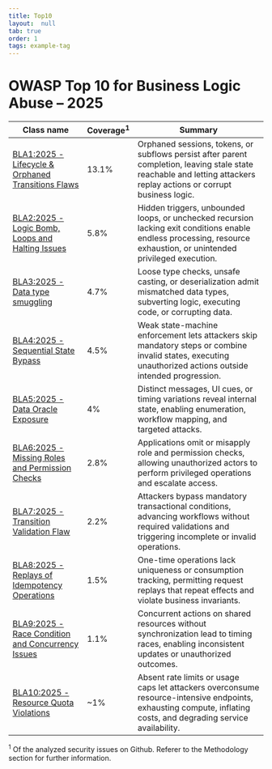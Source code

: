```yaml
---
title: Top10
layout:  null
tab: true
order: 1
tags: example-tag
---
```


# OWASP Top 10 for Business Logic Abuse – 2025

| Class name                                                 | Coverage<sup>1</sup> | Summary                                                                                                                                                               |
|------------------------------------------------------------|----------------------|-----------------------------------------------------------------------------------------------------------------------------------------------------------------------|
| [BLA1:2025 - Lifecycle & Orphaned Transitions Flaws][bla1] | 13.1%                | Orphaned sessions, tokens, or subflows persist after parent completion, leaving stale state reachable and letting attackers replay actions or corrupt business logic. |
| [BLA2:2025 - Logic Bomb, Loops and Halting Issues][bla2]   | 5.8%                 | Hidden triggers, unbounded loops, or unchecked recursion lacking exit conditions enable endless processing, resource exhaustion, or unintended privileged execution.  |
| [BLA3:2025 - Data type smuggling][bla3]                    | 4.7%                 | Loose type checks, unsafe casting, or deserialization admit mismatched data types, subverting logic, executing code, or corrupting data.                              |
| [BLA4:2025 - Sequential State Bypass][bla4]                | 4.5%                 | Weak state-machine enforcement lets attackers skip mandatory steps or combine invalid states, executing unauthorized actions outside intended progression.            |
| [BLA5:2025 - Data Oracle Exposure][bla5]                   | 4%                   | Distinct messages, UI cues, or timing variations reveal internal state, enabling enumeration, workflow mapping, and targeted attacks.                                 |
| [BLA6:2025 - Missing Roles and Permission Checks][bla6]    | 2.8%                 | Applications omit or misapply role and permission checks, allowing unauthorized actors to perform privileged operations and escalate access.                          |
| [BLA7:2025 - Transition Validation Flaw][bla7]             | 2.2%                 | Attackers bypass mandatory transactional conditions, advancing workflows without required validations and triggering incomplete or invalid operations.                |
| [BLA8:2025 - Replays of Idempotency Operations][bla8]      | 1.5%                 | One-time operations lack uniqueness or consumption tracking, permitting request replays that repeat effects and violate business invariants.                          |
| [BLA9:2025 - Race Condition and Concurrency Issues][bla9]  | 1.1%                 | Concurrent actions on shared resources without synchronization lead to timing races, enabling inconsistent updates or unauthorized outcomes.                          |
| [BLA10:2025 - Resource Quota Violations][bla10]            | ~1%                  | Absent rate limits or usage caps let attackers overconsume resource-intensive endpoints, exhausting compute, inflating costs, and degrading service availability.     |

<sup>1</sup> Of the analyzed security issues on Github. Referer to the Methodology section for further information.

[bla1]: docs/the-top-10/lifecycle-orphaned-transitions-flaws.html
[bla2]: docs/the-top-10/logic-bomb-loops-halting-issues.html
[bla3]: docs/the-top-10/data-type-smuggling.html
[bla4]: docs/the-top-10/sequential-state-bypass.html
[bla5]: docs/the-top-10/data-oracle-exposure.html
[bla6]: docs/the-top-10/missing-roles-and-permission-checks.html
[bla7]: docs/the-top-10/transition-validation-flaw.html
[bla8]: docs/the-top-10/replays-of-idempotency-operations.html
[bla9]: docs/the-top-10/race-condition-and-concurrency-issues.html
[bla10]: docs/the-top-10/resource-quota-violations.html